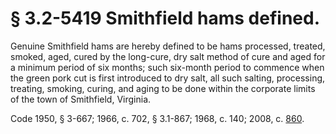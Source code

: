 # § 3.2-5419 Smithfield hams defined.

<p>Genuine Smithfield hams are hereby defined to be hams processed, treated, smoked, aged, cured by the long-cure, dry salt method of cure and aged for a minimum period of six months; such six-month period to commence when the green pork cut is first introduced to dry salt, all such salting, processing, treating, smoking, curing, and aging to be done within the corporate limits of the town of Smithfield, Virginia.</p><p>Code 1950, § 3-667; 1966, c. 702, § 3.1-867; 1968, c. 140; 2008, c. <a href='http://lis.virginia.gov/cgi-bin/legp604.exe?081+ful+CHAP0860'>860</a>.</p>
